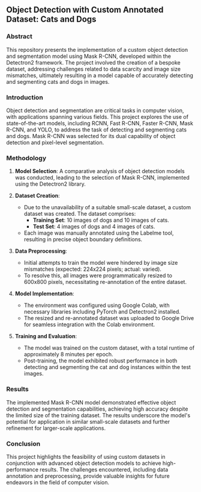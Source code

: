 ## Object Detection with Custom Annotated Dataset: Cats and Dogs

### Abstract
This repository presents the implementation of a custom object detection and segmentation model using Mask R-CNN, developed within the Detectron2 framework. The project involved the creation of a bespoke dataset, addressing challenges related to data scarcity and image size mismatches, ultimately resulting in a model capable of accurately detecting and segmenting cats and dogs in images.

### Introduction
Object detection and segmentation are critical tasks in computer vision, with applications spanning various fields. This project explores the use of state-of-the-art models, including RCNN, Fast R-CNN, Faster R-CNN, Mask R-CNN, and YOLO, to address the task of detecting and segmenting cats and dogs. Mask R-CNN was selected for its dual capability of object detection and pixel-level segmentation.

### Methodology
1. **Model Selection**: A comparative analysis of object detection models was conducted, leading to the selection of Mask R-CNN, implemented using the Detectron2 library.

2. **Dataset Creation**:
   - Due to the unavailability of a suitable small-scale dataset, a custom dataset was created. The dataset comprises:
     - **Training Set**: 10 images of dogs and 10 images of cats.
     - **Test Set**: 4 images of dogs and 4 images of cats.
   - Each image was manually annotated using the Labelme tool, resulting in precise object boundary definitions.

3. **Data Preprocessing**:
   - Initial attempts to train the model were hindered by image size mismatches (expected: 224x224 pixels; actual: varied).
   - To resolve this, all images were programmatically resized to 600x800 pixels, necessitating re-annotation of the entire dataset.

4. **Model Implementation**:
   - The environment was configured using Google Colab, with necessary libraries including PyTorch and Detectron2 installed.
   - The resized and re-annotated dataset was uploaded to Google Drive for seamless integration with the Colab environment.

5. **Training and Evaluation**:
   - The model was trained on the custom dataset, with a total runtime of approximately 8 minutes per epoch.
   - Post-training, the model exhibited robust performance in both detecting and segmenting the cat and dog instances within the test images.

### Results
The implemented Mask R-CNN model demonstrated effective object detection and segmentation capabilities, achieving high accuracy despite the limited size of the training dataset. The results underscore the model's potential for application in similar small-scale datasets and further refinement for larger-scale applications.

### Conclusion
This project highlights the feasibility of using custom datasets in conjunction with advanced object detection models to achieve high-performance results. The challenges encountered, including data annotation and preprocessing, provide valuable insights for future endeavors in the field of computer vision.
